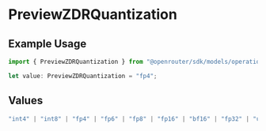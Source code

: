 # PreviewZDRQuantization

## Example Usage

```typescript
import { PreviewZDRQuantization } from "@openrouter/sdk/models/operations";

let value: PreviewZDRQuantization = "fp4";
```

## Values

```typescript
"int4" | "int8" | "fp4" | "fp6" | "fp8" | "fp16" | "bf16" | "fp32" | "unknown"
```
